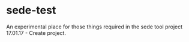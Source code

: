 # sede-test
An experimental place for those things required in the sede tool project
17.01.17 - Create project.
